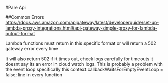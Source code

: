 #Pare Api

##Common Errors
https://docs.aws.amazon.com/apigateway/latest/developerguide/set-up-lambda-proxy-integrations.html#api-gateway-simple-proxy-for-lambda-output-format

Lambda functions must return in this specific format or will return a 502 gateway error every time

It will also return 502 if it times out, check logs carefully for timeouts it doesnt say its an error in cloud watch logs. This is probably a problem with the event loop specifically this context.callbackWaitsForEmptyEventLoop = false; line in every function
